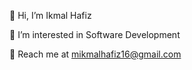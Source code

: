 👋 Hi, I’m Ikmal Hafiz

🤠 I’m interested in Software Development 

📨 Reach me at mikmalhafiz16@gmail.com
